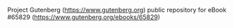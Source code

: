 Project Gutenberg (https://www.gutenberg.org) public repository for
eBook #65829 (https://www.gutenberg.org/ebooks/65829)
